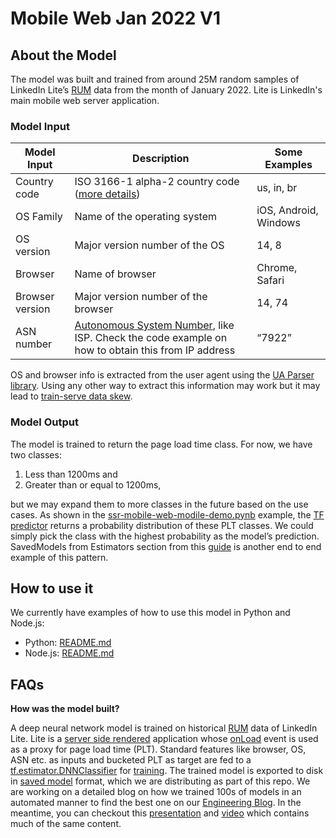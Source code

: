 # Mobile Web Jan 2022 V1

## About the Model

The model was built and trained from around 25M random samples of LinkedIn Lite’s [RUM](https://developer.mozilla.org/en-US/docs/Web/Performance/Rum-vs-Synthetic#Real_User_Monitoring) data from the month of January 2022. Lite is LinkedIn's main mobile web server application.

### Model Input

| Model Input | Description | Some Examples |
| ----------- | ----------- | ------------- |
| Country code | ISO 3166-1 alpha-2 country code ([more details](https://en.wikipedia.org/wiki/ISO_3166-1_alpha-2)) | us, in, br |
| OS Family | Name of the operating system | iOS, Android, Windows |
| OS version | Major version number of the OS | 14, 8 |
| Browser | Name of browser | Chrome, Safari |
| Browser version | Major version number of the browser | 14, 74 |
| ASN number | [Autonomous System Number](https://en.wikipedia.org/wiki/Autonomous_system_(Internet)), like ISP. Check the code example on how to obtain this from IP address | “7922” |

OS and browser info is extracted from the user agent using the [UA Parser library](https://mvnrepository.com/artifact/com.github.ua-parser/uap-java/1.4.3). Using any other way to extract this information may work but it may lead to [train-serve data skew](https://www.tensorflow.org/tfx/data_validation/get_started#checking_data_skew_and_drift).

### Model Output

The model is trained to return the page load time class. For now, we have two classes:

1. Less than 1200ms and
2. Greater than or equal to 1200ms, 

but we may expand them to more classes in the future based on the use cases. As shown in the [ssr-mobile-web-modile-demo.pynb](python-example/ssr-mobile-web-model-demo.ipynb) example, the [TF predictor](https://github.com/tensorflow/tensorflow/blob/63f17d0fe1192eff0aa47faae5d15ec7aa02490a/tensorflow/python/saved_model/load.py#L850) returns a probability distribution of these PLT classes. We could simply pick the class with the highest probability as the model’s prediction. SavedModels from Estimators section from this [guide](https://github.com/tensorflow/docs/blob/e9f1ce05852b13e9335860d93aa28f0782b60ddc/site/en/guide/estimator.ipynb) is another end to end example of this pattern.

## How to use it

We currently have examples of how to use this model in Python and Node.js:

- Python: [README.md](python-example/README.md)
- Node.js: [README.md](nodejs-example/README.md)

## FAQs

**How was the model built?**

A deep neural network model is trained on historical [RUM](https://developer.mozilla.org/en-US/docs/Web/Performance/Rum-vs-Synthetic#Real_User_Monitoring) data of LinkedIn Lite. Lite is a [server side rendered](https://engineering.linkedin.com/blog/2018/03/linkedin-lite--a-lightweight-mobile-web-experience) application whose [onLoad](https://developer.mozilla.org/en-US/docs/Web/API/GlobalEventHandlers/onload) event is used as a proxy for page load time (PLT). Standard features like browser, OS, ASN etc. as inputs and bucketed PLT as target are fed to a [tf.estimator.DNNClassifier](https://www.tensorflow.org/api_docs/python/tf/estimator/DNNClassifier) for [training](https://developers.google.com/machine-learning/glossary/#training). The trained model is exported to disk in [saved model](https://www.tensorflow.org/guide/saved_model#the_savedmodel_format_on_disk) format, which we are distributing as part of this repo. We are working on a detailed blog on how we trained 100s of models in an automated manner to find the best one on our [Engineering Blog](https://engineering.linkedin.com/blog). In the meantime, you can checkout this [presentation](http://bit.ly/ray-at-linkedin) and [video](https://youtu.be/0Z0Th9ySIfs?t=761) which contains much of the same content.
